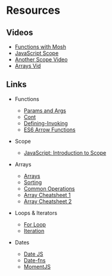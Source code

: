 # Resources

## Videos

- [Functions with Mosh](https://www.youtube.com/watch?v=N8ap4k_1QEQ)
- [JavaScript Scope](https://www.youtube.com/watch?v=hTU1OSbnov8)
- [Another Scope Video](https://m.youtube.com/watch?v=SBjf9-WpLac)
- [Arrays Vid](https://www.youtube.com/watch?v=HgJV0dpmqZE)

## Links

- Functions
  - [Params and Args](https://www.w3schools.com/js/js_function_parameters.asp)
  - [Cont](https://www.tutorialsteacher.com/javascript/javascript-function)
  - [Defining-Invoking](https://developer.mozilla.org/en-US/docs/Web/JavaScript/Guide/Functions#Function_Scope)
  - [ES6 Arrow Functions](https://www.freecodecamp.org/news/when-and-why-you-should-use-es6-arrow-functions-and-when-you-shouldnt-3d851d7f0b26/)

- Scope
  - [JavaScript: Introduction to Scope](https://dev.to/sandy8111112004/javascript-introduction-to-scope-function-scope-block-scope-d11)

- Arrays
  - [Arrays](http://www-db.deis.unibo.it/courses/TW/DOCS/w3schools/js/js_array_methods.asp.html)
  - [Sorting](https://developer.mozilla.org/en-US/docs/Web/JavaScript/Reference/Global_Objects/Array/sort)
  - [Common Operations](https://dmitripavlutin.com/operations-on-arrays-javascript/)
  - [Array Cheatsheet 1](https://dev.to/vincenius/javascript-array-functions-cheatsheet-1c15)
  - [Array Cheatsheet 2](https://dev.to/atila/array-cheatsheet-4me0)

- Loops & Iterators
  - [For Loop](https://www.w3schools.com/js/js_loop_for.asp)
  - [Iteration](https://developer.mozilla.org/en-US/docs/Web/JavaScript/Guide/Loops_and_iteration)

- Dates
  - [Date JS](https://developer.mozilla.org/en-US/docs/Web/JavaScript/Reference/Global_Objects/Date)
  - [Date-fns](https://date-fns.org/)
  - [MomentJS](https://momentjs.com/docs/#/parsing/)
